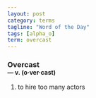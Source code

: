```yaml
---
layout: post
category: terms
tagline: "Word of the Day"
tags: [alpha_o]
term: overcast
---
```


<h3>Overcast<br/> <small>&mdash; v. (o<span>&middot;</span>ver<span>&middot;</span>cast)</small></h3>
<p><ol><li>to hire too many actors</li>
</ol></p>
